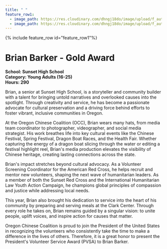 ```yaml
---
title: " "
feature_row1:
  - image_path: https://res.cloudinary.com/dhngj18do/image/upload/f_auto,q_auto/v1/images/pvsa/2024_Barker_Brian
  - image_path: https://res.cloudinary.com/dhngj18do/image/upload/f_auto,q_auto/v1/images/activities/year_2024
---
```


{% include feature_row id="feature_row1"%}

# Brian Barker - Gold Award

**School: Sunset High School**  
**Category: Young Adults (16-25)**  
**Hours: 290**  

Brian, a senior at Sunset High School, is a storyteller and community builder with a talent for bringing untold narratives and overlooked causes into the spotlight. Through creativity and service, he has become a passionate advocate for cultural preservation and a driving force behind efforts to foster vibrant, inclusive communities in Oregon.

At the Oregon Chinese Coalition (OCC), Brian wears many hats, from media team coordinator to photographer, videographer, and social media strategist. His work breathes life into key cultural events like the Chinese Festival, Spring Festival, Dragon Boat Races, and the Health Fair. Whether capturing the energy of a dragon boat slicing through the water or editing a festival highlight reel, Brian's media production elevates the visibility of Chinese heritage, creating lasting connections across the state.

Brian's impact stretches beyond cultural advocacy. As a Volunteer Screening Coordinator for the American Red Cross, he helps recruit and mentor new volunteers, shaping the next wave of humanitarian leaders. As a member of both the Sunset Red Cross and the International Humanitarian Law Youth Action Campaign, he champions global principles of compassion and justice while addressing local needs.

This year, Brian also brought his dedication to service into the heart of his community by preparing and serving meals at the Clark Center. Through every role he takes on, Brian remains guided by a singular vision: to unite people, uplift voices, and inspire action for causes that matter.

Oregon Chinese Coalition is proud to join the President of the United States in recognizing the volunteers who consistently take the time to make a difference in the lives of others. Therefore, it is a great honor to present the President's Volunteer Service Award (PVSA) to Brian Barker.
